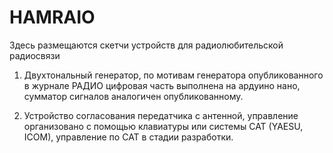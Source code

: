# HAMRAIO

Здесь размещаются скетчи устройств для радиолюбительской радиосвязи
1. Двухтональный генератор, по мотивам генератора опубликованного в журнале РАДИО
   цифровая часть выполнена на ардуино нано, сумматор сигналов аналогичен опубликованному.
   
2. Устройство согласования передатчика с антенной, управление организовано с помощью клавиатуры
   или системы CAT (YAESU, ICOM), управление по CAT в стадии разработки.
